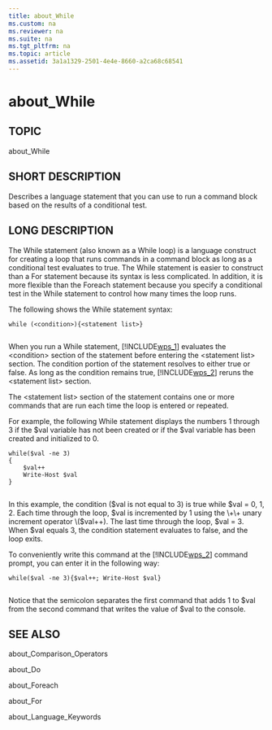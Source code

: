 ```yaml
---
title: about_While
ms.custom: na
ms.reviewer: na
ms.suite: na
ms.tgt_pltfrm: na
ms.topic: article
ms.assetid: 3a1a1329-2501-4e4e-8660-a2ca68c68541
---
```

# about_While
## TOPIC  
 about\_While  
  
## SHORT DESCRIPTION  
 Describes a language statement that you can use to run a command block based on the results of a conditional test.  
  
## LONG DESCRIPTION  
 The While statement \(also known as a While loop\) is a language construct for creating a loop that runs commands in a command block as long as a conditional test evaluates to true. The While statement is easier to construct than a For statement because its syntax is less complicated. In addition, it is more flexible than the Foreach statement because you specify a conditional test in the While statement to control how many times the loop runs.  
  
 The following shows the While statement syntax:  
  
```  
while (<condition>){<statement list>}  
  
```  
  
 When you run a While statement, [!INCLUDE[wps_1]()] evaluates the \<condition\> section of the statement before entering the \<statement list\> section. The condition portion of the statement resolves to either true or false. As long as the condition remains true, [!INCLUDE[wps_2]()] reruns the \<statement list\> section.  
  
 The \<statement list\> section of the statement contains one or more commands that are run each time the loop is entered or repeated.  
  
 For example, the following While statement displays the numbers 1 through 3 if the $val variable has not been created or if the $val variable has been created and initialized to 0.  
  
```  
while($val -ne 3)  
{  
    $val++  
    Write-Host $val  
}  
  
```  
  
 In this example, the condition \($val is not equal to 3\) is true while $val \= 0, 1, 2. Each time through the loop, $val is incremented by 1 using the \+\+ unary increment operator \($val\+\+\). The last time through the loop, $val \= 3. When $val equals 3, the condition statement evaluates to false, and the loop exits.  
  
 To conveniently write this command at the [!INCLUDE[wps_2]()] command prompt, you can enter it in the following way:  
  
```  
while($val -ne 3){$val++; Write-Host $val}  
  
```  
  
 Notice that the semicolon separates the first command that adds 1 to $val from the second command that writes the value of $val to the console.  
  
## SEE ALSO  
 about\_Comparison\_Operators  
  
 about\_Do  
  
 about\_Foreach  
  
 about\_For  
  
 about\_Language\_Keywords